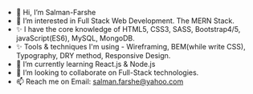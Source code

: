 - 👋 Hi, I’m Salman-Farshe
- 👀 I’m interested in Full Stack Web Development. The MERN Stack.
- ✨ I have the core knowledge of HTML5, CSS3, SASS, Bootstrap4/5, javaScript(ES6), MySQL, MongoDB.
- ✨ Tools & techniques I'm using - Wireframing, BEM(while write CSS), Typography, DRY method, Responsive Design.
- 🌱 I’m currently learning React.js & Node.js
- 💞️ I’m looking to collaborate on Full-Stack technologies.
- 📫 Reach me on Email: salman.farshe@yahoo.com

<!---
Salman-Farshe/Salman-Farshe is a ✨ special ✨ repository because its `README.md` (this file) appears on your GitHub profile.
You can click the Preview link to take a look at your changes.
--->
